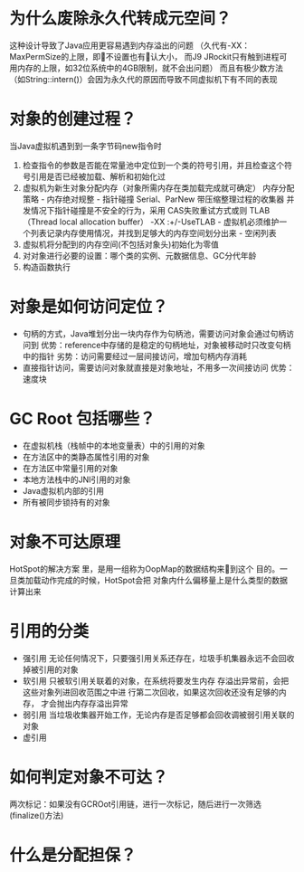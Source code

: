 # 为什么废除永久代转成元空间？
这种设计导致了Java应用更容易遇到内存溢出的问题
（久代有-XX：MaxPermSize的上限，即􀖯不设置也有􅔈认大小，
而J9 JRockit只有触到进程可用内存的上限，如32位系统中的4GB限制，就不会出问题）
而且有极少数方法（如String::intern()）会因为永久代的原因而导致不同虚拟机下有不同的表现

# 对象的创建过程？
当Java虚拟机遇到到一条字节码new指令时
1. 检查指令的参数是否能在常量池中定位到一个类的符号引用，并且检查这个符号引用是否已经被加载、解析和初始化过
2. 虚拟机为新生对象分配内存（对象所需内存在类加载完成就可确定）
    内存分配策略
        - 内存绝对规整 - 指针碰撞  Serial、ParNew 带压缩整理过程的收集器
            并发情况下指针碰撞是不安全的行为，采用 CAS失败重试方式或则 TLAB（Thread local allocation buffer） -XX :+/-UseTLAB
        - 虚拟机必须维护一个列表记录内存使用情况，并找到足够大的内存空间划分出来  -  空闲列表
3. 虚拟机将分配到的内存空间(不包括对象头)初始化为零值
4. 对对象进行必要的设置：哪个类的实例、元数据信息、GC分代年龄
5. 构造函数执行

# 对象是如何访问定位？
- 句柄的方式，Java堆划分出一块内存作为句柄池，需要访问对象会通过句柄访问到
    优势：reference中存储的是稳定的句柄地址，对象被移动时只改变句柄中的指针
    劣势：访问需要经过一层间接访问，增加句柄内存消耗
- 直接指针访问，需要访问对象就直接是对象地址，不用多一次间接访问
    优势：速度块
    
# GC Root 包括哪些？
- 在虚拟机栈（栈帧中的本地变量表）中的引用的对象
- 在方法区中的类静态属性引用的对象
- 在方法区中常量引用的对象
- 本地方法栈中的JNI引用的对象
- Java虚拟机内部的引用
- 所有被同步锁持有的对象

# 对象不可达原理
HotSpot的解决方案
里，是用一组称为OopMap的数据结构来􄗮到这个
目的。一旦类加载动作完成的时候，HotSpot会把
对象内什么偏移量上是什么类型的数据计算出来

# 引用的分类
- 强引用 无论任何情况下，只要强引用关系还存在，垃圾手机集器永远不会回收掉被引用的对象
- 软引用 
    只被软引用关联着的对象，在系统将要发生内存
      存溢出异常前，会把这些对象列进回收范围之中进
      行第二次回收，如果这次回收还没有足够的内存，
      才会抛出内存存溢出异常
- 弱引用 当垃圾收集器开始工作，无论内存是否足够都会回收调被弱引用关联的对象
- 虚引用

# 如何判定对象不可达？
两次标记：如果没有GCROot引用链，进行一次标记，随后进行一次筛选(finalize()方法)

# 什么是分配担保？